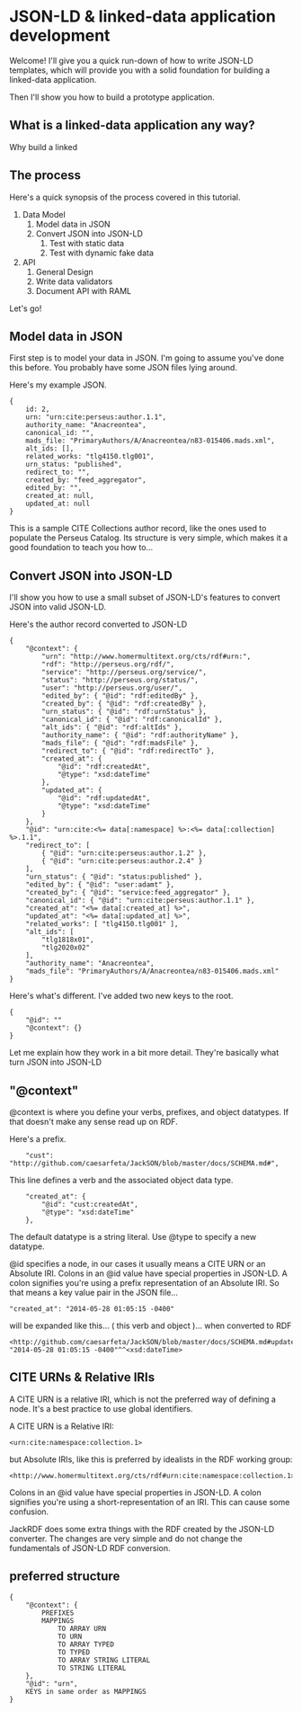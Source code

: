 # JSON-LD & linked-data application development

Welcome!
I'll give you a quick run-down of how to write JSON-LD templates, which will provide you with a solid foundation for building a linked-data application.

Then I'll show you how to build a prototype application.

## What is a linked-data application any way?
Why build a linked

## The process
Here's a quick synopsis of the process covered in this tutorial.

1. Data Model
	1. Model data in JSON
	2. Convert JSON into JSON-LD
		1. Test with static data
		2. Test with dynamic fake data
2. API
	1. General Design
	2. Write data validators
	3. Document API with RAML

<!--
3. User Interface
	1. Integrate templates
	2. Interface testing
4. Launch
	1. Estimate running costs
	2. Launch!
	3. Publish
	4. Promote
	5. Gather feedback
-->

Let's go!

## Model data in JSON
First step is to model your data in JSON.
I'm going to assume you've done this before.
You probably have some JSON files lying around.

Here's my example JSON.

	{
		id: 2,
		urn: "urn:cite:perseus:author.1.1",
		authority_name: "Anacreontea",
		canonical_id: "",
		mads_file: "PrimaryAuthors/A/Anacreontea/n83-015406.mads.xml",
		alt_ids: [],
		related_works: "tlg4150.tlg001",
		urn_status: "published",
		redirect_to: "",
		created_by: "feed_aggregator",
		edited_by: "",
		created_at: null,
		updated_at: null
	}

This is a sample CITE Collections author record, 
like the ones used to populate the Perseus Catalog.
Its structure is very simple, which makes it a good foundation to teach you how to...

## Convert JSON into JSON-LD
I'll show you how to use a small subset of JSON-LD's features to convert JSON into valid JSON-LD.

Here's the author record converted to JSON-LD

	{
		"@context": {
			"urn": "http://www.homermultitext.org/cts/rdf#urn:",
			"rdf": "http://perseus.org/rdf/",
			"service": "http://perseus.org/service/",
			"status": "http://perseus.org/status/",
			"user": "http://perseus.org/user/",
			"edited_by": { "@id": "rdf:editedBy" },
			"created_by": { "@id": "rdf:createdBy" },
			"urn_status": { "@id": "rdf:urnStatus" },
			"canonical_id": { "@id": "rdf:canonicalId" },
			"alt_ids": { "@id": "rdf:altIds" },
			"authority_name": { "@id": "rdf:authorityName" },
			"mads_file": { "@id": "rdf:madsFile" },
			"redirect_to": { "@id": "rdf:redirectTo" },
			"created_at": {
				"@id": "rdf:createdAt",
				"@type": "xsd:dateTime"
			},
			"updated_at": {
				"@id": "rdf:updatedAt",
				"@type": "xsd:dateTime"
			}
		},
		"@id": "urn:cite:<%= data[:namespace] %>:<%= data[:collection] %>.1.1",
		"redirect_to": [
			{ "@id": "urn:cite:perseus:author.1.2" },
			{ "@id": "urn:cite:perseus:author.2.4" }
		],
		"urn_status": { "@id": "status:published" },
		"edited_by": { "@id": "user:adamt" },
	 	"created_by": { "@id": "service:feed_aggregator" },
		"canonical_id": { "@id": "urn:cite:perseus:author.1.1" },
		"created_at": "<%= data[:created_at] %>",
		"updated_at": "<%= data[:updated_at] %>",
		"related_works": [ "tlg4150.tlg001" ],
		"alt_ids": [ 
			"tlg1818x01", 
			"tlg2020x02" 
		],
		"authority_name": "Anacreontea",
		"mads_file": "PrimaryAuthors/A/Anacreontea/n83-015406.mads.xml"
	}

Here's what's different.
I've added two new keys to the root.

	{
		"@id": ""
		"@context": {}
	}

Let me explain how they work in a bit more detail.
They're basically what turn JSON into JSON-LD

## "@context"

@context is where you define your verbs, prefixes, and object datatypes.
If that doesn't make any sense read up on RDF.

Here's a prefix.

		"cust": "http://github.com/caesarfeta/JackSON/blob/master/docs/SCHEMA.md#",

This line defines a verb and the associated object data type.

		"created_at": {
			"@id": "cust:createdAt",
			"@type": "xsd:dateTime"
		},

The default datatype is a string literal.
Use @type to specify a new datatype.

@id specifies a node, in our cases it usually means a CITE URN or an Absolute IRI.
Colons in an @id value have special properties in JSON-LD.
A colon signifies you're using a prefix representation of an Absolute IRI.
So that means a key value pair in the JSON file... 

	"created_at": "2014-05-28 01:05:15 -0400"

will be expanded like this... ( this verb and object )... when converted to RDF

	<http://github.com/caesarfeta/JackSON/blob/master/docs/SCHEMA.md#updatedAt> "2014-05-28 01:05:15 -0400"^^<xsd:dateTime>

## CITE URNs & Relative IRIs

A CITE URN is a relative IRI, which is not the preferred way of defining a node.
It's a best practice to use global identifiers.

A CITE URN is a Relative IRI:

	<urn:cite:namespace:collection.1>

but Absolute IRIs, like this is preferred by idealists in the RDF working group:

	<http://www.homermultitext.org/cts/rdf#urn:cite:namespace:collection.1>


Colons in an @id value have special properties in JSON-LD.
A colon signifies you're using a short-representation of an IRI.
This can cause some confusion.

JackRDF does some extra things with the RDF created by the JSON-LD converter.
The changes are very simple and do not change the fundamentals of JSON-LD RDF conversion.

## preferred structure

	{
		"@context": {
			PREFIXES
			MAPPINGS
				TO ARRAY URN
				TO URN
				TO ARRAY TYPED
				TO TYPED
				TO ARRAY STRING LITERAL
				TO STRING LITERAL
		},
		"@id": "urn",
		KEYS in same order as MAPPINGS
	}
